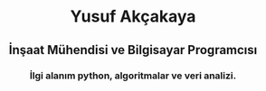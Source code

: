 <h1 align="center">Yusuf Akçakaya</h1>
<h2 align="center">İnşaat Mühendisi ve Bilgisayar Programcısı</h2>
<h3 align="center">İlgi alanım python, algoritmalar ve veri analizi.</h3>
